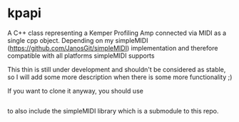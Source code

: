 # kpapi
A C++ class representing a Kemper Profiling Amp connected via MIDI as a single cpp object. Depending on my simpleMIDI (https://github.com/JanosGit/simpleMIDI) implementation and therefore compatible with all platforms simpleMIDI supports

This thin is still under development and shouldn't be considered as stable, so I will add some more description when there is some more functionality ;)

If you want to clone it anyway, you should use 
```git clone --recursive https://github.com/JanosGit/kpapi.git
```
to also include the simpleMIDI library which is a submodule to this repo.
